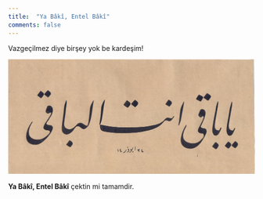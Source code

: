 ```yaml
---
title:  "Ya Bâkî, Entel Bâkî"
comments: false
---
```


Vazgeçilmez diye birşey yok be kardeşim!

![image](/assets/ya-baki-entel-baki.jpg)

**Ya Bâkî, Entel Bâkî** çektin mi tamamdir.
